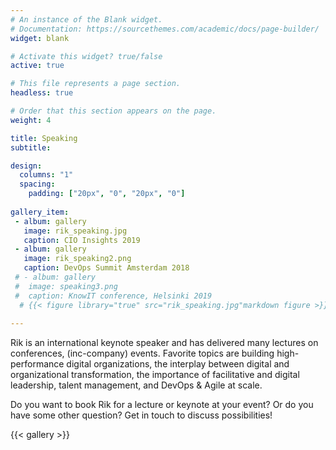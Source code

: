 ```yaml
---
# An instance of the Blank widget.
# Documentation: https://sourcethemes.com/academic/docs/page-builder/
widget: blank

# Activate this widget? true/false
active: true

# This file represents a page section.
headless: true

# Order that this section appears on the page.
weight: 4

title: Speaking
subtitle:

design:
  columns: "1"
  spacing:
    padding: ["20px", "0", "20px", "0"]
    
gallery_item:
 - album: gallery
   image: rik_speaking.jpg
   caption: CIO Insights 2019
 - album: gallery
   image: rik_speaking2.png
   caption: DevOps Summit Amsterdam 2018  
 # - album: gallery
 #  image: speaking3.png
 #  caption: KnowIT conference, Helsinki 2019 
  # {{< figure library="true" src="rik_speaking.jpg"markdown figure >}}  
      
---
```


Rik is an international keynote speaker and has delivered many lectures on conferences, (inc-company) events. Favorite topics are building high-performance digital organizations, the interplay between digital and organizational transformation, the importance of facilitative and digital leadership, talent management, and DevOps & Agile at scale. 

Do you want to book Rik for a lecture or keynote at your event? Or do you have some other question? Get in touch to discuss possibilities!

{{< gallery >}}



